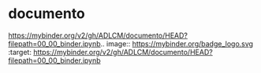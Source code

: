 # documento
https://mybinder.org/v2/gh/ADLCM/documento/HEAD?filepath=00_00_binder.ipynb.. image:: https://mybinder.org/badge_logo.svg
 :target: https://mybinder.org/v2/gh/ADLCM/documento/HEAD?filepath=00_00_binder.ipynb

